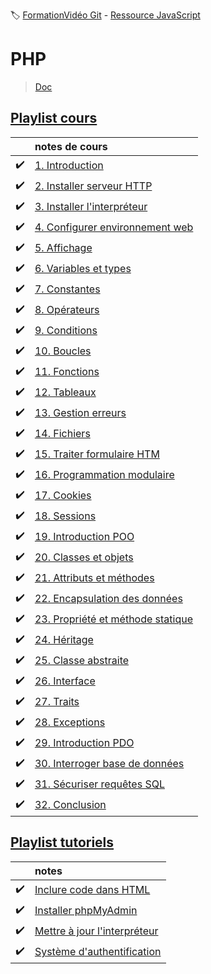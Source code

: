 :label: [FormationVidéo Git](https://github.com/jasonchampagne/FormationVideo) - [Ressource JavaScript](https://github.com/jasonchampagne/FormationVideo/tree/master/Ressources/PHP)

# PHP
> [Doc](https://www.php.net/manual/fr/index.php)  

## [Playlist cours](https://github.com/jasonchampagne/FormationVideo/blob/master/Playlists/php-cours.md)  

||notes de cours|
-|:-|
|:heavy_check_mark:|[1. Introduction](cours/001_introduction/note.md)
|:heavy_check_mark:|[2. Installer serveur HTTP](cours/002_installer_serveur/note.md)
|:heavy_check_mark:|[3. Installer l'interpréteur](cours/003_installer_interpréteur/note.md)
|:heavy_check_mark:|[4. Configurer environnement web](cours/004_configurer_environnement_web/note.md)
|:heavy_check_mark:|[5. Affichage](cours/005_affichage/note.md)
|:heavy_check_mark:|[6. Variables et types](cours/006_variables_et_types/note.md)
|:heavy_check_mark:|[7. Constantes](cours/007_constantes/note.md)
|:heavy_check_mark:|[8. Opérateurs](cours/008_opérateurs/note.md)
|:heavy_check_mark:|[9. Conditions](cours/009_conditions/note.md)
|:heavy_check_mark:|[10. Boucles](cours/010_boucles/note.md)
|:heavy_check_mark:|[11. Fonctions](cours/011_fonctions/note.md)
|:heavy_check_mark:|[12. Tableaux](cours/012_tableaux/note.md)
|:heavy_check_mark:|[13. Gestion erreurs](cours/013_gestion_erreurs/note.md)
|:heavy_check_mark:|[14. Fichiers](cours/014_fichiers/note.md)
|:heavy_check_mark:|[15. Traiter formulaire HTM](cours/015_forrmulaireHTML/note.md)
|:heavy_check_mark:|[16. Programmation modulaire](cours/016_programmationModulaire/note.md)
|:heavy_check_mark:|[17. Cookies](cours/017_cookies/note.md)
|:heavy_check_mark:|[18. Sessions](cours/018_sessions/note.md)
|:heavy_check_mark:|[19. Introduction POO](cours/019_introductionPOO/note.md)
|:heavy_check_mark:|[20. Classes et objets](cours/020_classes&objets/note.md)
|:heavy_check_mark:|[21. Attributs et méthodes](cours/021_attributs&méthodes/note.md)
|:heavy_check_mark:|[22. Encapsulation des données](cours/022_encapsulation/note.md)
|:heavy_check_mark:|[23. Propriété et méthode statique](cours/023_propriété&méthode_statique/note.md)
|:heavy_check_mark:|[24. Héritage](cours/024_heritage/note.md)
|:heavy_check_mark:|[25. Classe abstraite](cours/025_classe_abstraite/note.md)
|:heavy_check_mark:|[26. Interface](cours/026_interface/note.md)
|:heavy_check_mark:|[27. Traits](cours/027_traits/note.md)
|:heavy_check_mark:|[28. Exceptions](cours/028_exceptions/note.md)
|:heavy_check_mark:|[29. Introduction PDO](cours/029_introductionPDO/note.md)
|:heavy_check_mark:|[30. Interroger base de données](cours/030_interroger_base_de_données/note.md)
|:heavy_check_mark:|[31. Sécuriser requêtes SQL](cours/031_sécurisé_requêtes_SQL/note.md)
|:heavy_check_mark:|[32. Conclusion](cours/032_conclusion/note.md)


## [Playlist tutoriels](https://github.com/jasonchampagne/FormationVideo/blob/master/Playlists/php-tutoriels.md)  

||notes|
-|:-|
|:heavy_check_mark:|[Inclure code dans HTML](tutos/inclure_code_dans_HTML.md)
|:heavy_check_mark:|[Installer phpMyAdmin](tutos/installer_phpMyAdmin.md)
|:heavy_check_mark:|[Mettre à jour l'interpréteur](tutos/mettre_à_jour_l'interpréteur.md)
|:heavy_check_mark:|[Système d'authentification](tutos/système_d'authentification.md)